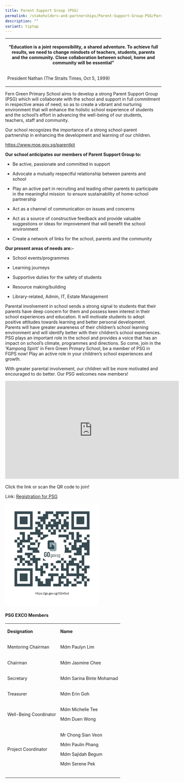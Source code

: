 ```yaml
---
title: Parent Support Group (PSG)
permalink: /stakeholders-and-partnerships/Parent-Support-Group-PSG/Parent-Support-Group-PSG/
description: ""
variant: tiptap
---
```

<table style="minWidth: 25px">
<colgroup>
<col>
</colgroup>
<tbody>
<tr>
<th rowspan="1" colspan="1">
<p>“Education is a joint responsibility, a shared adventure. To achieve full
results, we need to change mindsets of teachers, students, parents and
the community. Close collaboration between school, home and community will
be essential”</p>
</th>
</tr>
<tr>
<td rowspan="1" colspan="1">
<p>President Nathan (The Straits Times, Oct 5, 1999)</p>
</td>
</tr>
</tbody>
</table>
<p>Fern Green Primary School aims to develop a strong Parent Support Group
(PSG) which will collaborate with the school and support in full commitment
in respective areas of need; so as to create a vibrant and nurturing environment
that will enhance the holistic school experience of students and the school’s
effort in advancing the well-being of our students, teachers, staff and
community.</p>
<p>Our school recognizes the importance of a strong school-parent partnership
in enhancing the development and learning of our children.&nbsp;</p>
<p><a href="https://www.moe.gov.sg/parentkit" rel="noopener noreferrer nofollow" target="_blank">https://www.moe.gov.sg/parentkit</a>
</p>
<p><strong>Our school anticipates our members of Parent Support Group to:</strong>&nbsp;</p>
<ul>
<li>
<p>Be active, passionate and committed in support&nbsp;</p>
</li>
<li>
<p>Advocate a mutually respectful relationship between parents and school&nbsp;</p>
</li>
<li>
<p>Play an active part in recruiting and leading other parents to participate
in the meaningful mission&nbsp; to ensure sustainability of home-school
partnership&nbsp;</p>
</li>
<li>
<p>Act as a channel of communication on issues and concerns&nbsp;</p>
</li>
<li>
<p>Act as a source of constructive feedback and provide valuable suggestions
or ideas for improvement that will benefit the school environment&nbsp;</p>
</li>
<li>
<p>Create a network of links for the school, parents and the community</p>
</li>
</ul>
<p><strong>Our present areas of needs are:-</strong>
</p>
<ul>
<li>
<p>School events/programmes</p>
</li>
<li>
<p>Learning journeys</p>
</li>
<li>
<p>Supportive duties for the safety of students</p>
</li>
<li>
<p>Resource making/building</p>
</li>
<li>
<p>Library-related, Admin, IT, Estate Management</p>
</li>
</ul>
<p>Parental involvement in school sends a strong signal to students that
their parents have deep concern for them and possess keen interest in their
school experiences and education. It will motivate students to adopt positive
attitudes towards learning and better personal development. Parents will
have greater awareness of their children’s school learning environment
and will identify better with their children’s school experiences. PSG
plays an important role in the school and provides a voice that has an
impact on school’s climate, programmes and directions. So come, join in
the ‘Kampong Spirit’ in Fern Green Primary School, be a member of PSG in
FGPS now! Play an active role in your children’s school experiences and
growth.</p>
<p>With greater parental involvement, our children will be more motivated
and encouraged to do better. Our PSG welcomes new members!</p>
<div class="iframe-wrapper">
<iframe height="315" width="560" allowfullscreen="true" frameborder="0" src="https://www.youtube.com/embed/T9zKbfFydeU?si=Fc_L42DoDGDJSawb"></iframe>
</div>
<p>Click the link or scan the QR code to join!</p>
<p>Link: <a href="https://form.gov.sg/6377070b54bd0e0012035266" rel="noopener nofollow" target="_blank">Registration for PSG</a>
</p>
<div class="isomer-image-wrapper">
<img style="width: 60%;" height="auto" width="100%" alt="" src="/images/PSG/psg%202023.png">
</div>
<p></p>
<h4><strong>PSG EXCO Members</strong></h4>
<table style="minWidth: 50px">
<colgroup>
<col>
<col>
</colgroup>
<tbody>
<tr>
<td rowspan="1" colspan="1">
<p><strong>Designation</strong>
</p>
</td>
<td rowspan="1" colspan="1">
<p><strong>Name</strong>
</p>
</td>
</tr>
<tr>
<td rowspan="1" colspan="1">
<p>Mentoring Chairman</p>
</td>
<td rowspan="1" colspan="1">
<p>Mdm Paulyn Lim</p>
</td>
</tr>
<tr>
<td rowspan="1" colspan="1">
<p>Chairman</p>
</td>
<td rowspan="1" colspan="1">
<p>Mdm Jasmine Chee</p>
</td>
</tr>
<tr>
<td rowspan="1" colspan="1">
<p>Secretary</p>
</td>
<td rowspan="1" colspan="1">
<p>Mdm Sarina Binte Mohamad</p>
</td>
</tr>
<tr>
<td rowspan="1" colspan="1">
<p>Treasurer</p>
</td>
<td rowspan="1" colspan="1">
<p>Mdm Erin Goh</p>
</td>
</tr>
<tr>
<td rowspan="1" colspan="1">
<p>Well-Being Coordinator</p>
</td>
<td rowspan="1" colspan="1">
<p>Mdm Michelle Tee</p>
<p>Mdm Duen Wong</p>
</td>
</tr>
<tr>
<td rowspan="1" colspan="1">
<p>Project Coordinator</p>
</td>
<td rowspan="1" colspan="1">
<p>Mr Chong Sian Veon</p>
<p>Mdm Paulin Phang</p>
<p>Mdm Sajidah Begum</p>
<p>Mdm Serene Pek</p>
</td>
</tr>
<tr>
<td rowspan="1" colspan="1">
<p></p>
</td>
<td rowspan="1" colspan="1">
<p></p>
</td>
</tr>
</tbody>
</table>
<p></p>